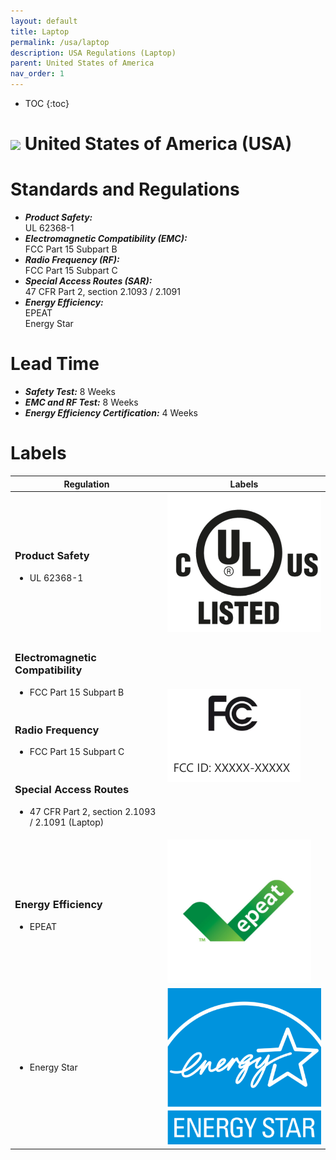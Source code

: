 ```yaml
---
layout: default
title: Laptop 
permalink: /usa/laptop
description: USA Regulations (Laptop)
parent: United States of America 
nav_order: 1
---
```



* TOC
{:toc}

<h1> 
<img src="../assets/images/country-flag/usa-flag.png" style="width: 60px"/>
United States of America (USA) </h1>


# Standards and Regulations
- ***Product Safety:*** <br> UL 62368-1
- ***Electromagnetic Compatibility (EMC):*** <br> FCC Part 15 Subpart B
- ***Radio Frequency (RF):*** <br> FCC Part 15 Subpart C
- ***Special Access Routes (SAR):*** <br> 47 CFR Part 2, section 2.1093 / 2.1091
- ***Energy Efficiency:*** <br> EPEAT <br> Energy Star


# Lead Time
- ***Safety Test:*** 8 Weeks
- ***EMC and RF Test:*** 8 Weeks
- ***Energy Efficiency Certification:*** 4 Weeks


# Labels
<!-- Table of Regulatory Labels -->
<table>
    <thead>
        <tr>
            <th>Regulation</th>
            <th>Labels</th>
        </tr>
    </thead>
    <tbody>
        <tr>
            <td>
                <h3>Product Safety</h3>
                <ul>
                    <li>UL 62368-1</li>
                </ul>
            </td>
            <td rowspan=1>
                <img src="../../assets/images/logo/usa-logo/UL.png" class="center-twenty"/>
            </td>
        </tr>
        <tr>
            <td>
                <h3>Electromagnetic Compatibility</h3>
                <ul>
                    <li>FCC Part 15 Subpart B</li>
                </ul>        
            </td>
            <td rowspan=3>
                <img src="../../assets/images/logo/usa-logo/FCC.png" class="center-fifty"/>
            </td>
        </tr>
        <tr>
         <td>
                <h3>Radio Frequency</h3>
                <ul>
                    <li>FCC Part 15 Subpart C</li>
                </ul>
            </td>
        </tr>
        <tr>
            <td>
                <h3>Special Access Routes</h3>
                <ul>
                    <li>47 CFR Part 2, section 2.1093 / 2.1091 (Laptop)</li>
                </ul>
            </td>
        </tr>
        <tr>
            <td>
                <h3>Energy Efficiency</h3>
                <ul>
                    <li>EPEAT</li>
                </ul>
            </td>
            <td>
                <img src="../../assets/images/logo/usa-logo/EPEAT.png" class="center-twenty"/>
            </td>
        </tr>
        <tr>
            <td>
                <ul>
                    <li>Energy Star</li>
                </ul>
            </td>
            <td>
                <img src="../../assets/images/logo/usa-logo/EnergyStar.png" class="center-twenty"/>
            </td>
        </tr>    
    </tbody>
</table>

<!-- 
<btn class="btn-collapsible-toggle">Toggle All Labels</btn>

## Product Safety
- UL 62368-1
<div cursor="pointer" class="collapsible" style="margin-top:-10px">Show Logo</div><div class="content">
    <img src="../../assets/images/logo/usa-logo/UL.png" class="center-twenty"/>
</div>

## EMC
- FCC Part 15 Subpart B
<div cursor="pointer" class="collapsible" style="margin-top:-10px">Show Logo</div><div class="content">
    <img src="../../assets/images/logo/usa-logo/FCC.png" class="center-twenty"/>
</div>

## RF
- FCC Part 15 Subpart C
<div cursor="pointer" class="collapsible" style="margin-top:-10px">Show Logo</div><div class="content">
    <img src="../../assets/images/logo/usa-logo/FCC.png" class="center-twenty"/>
</div>

## SAR
-  47 CFR Part 2, section 2.1093 / 2.1091 (Laptop)
<div cursor="pointer" class="collapsible" style="margin-top:-10px">Show Logo</div><div class="content">
    <img src="../../assets/images/logo/usa-logo/FCC.png" class="center-twenty"/>
</div>
        
## Energy Efficiency
- EPEAT
<div cursor="pointer" class="collapsible" style="margin-top:-10px">Show Logo</div><div class="content">
    <img src="../../assets/images/logo/usa-logo/EPEAT.png" class="center-twenty"/>
</div>  -->